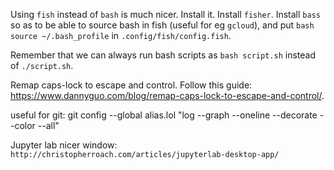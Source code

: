 Using `fish` instead of `bash` is much nicer. Install it. Install `fisher`. Install `bass` so as to be able to source bash in fish (useful for eg `gcloud`), and put `bash source ~/.bash_profile` in `.config/fish/config.fish`.

Remember that we can always run bash scripts as `bash script.sh` instead of `./script.sh`.

Remap caps-lock to escape and control. Follow this guide: https://www.dannyguo.com/blog/remap-caps-lock-to-escape-and-control/.

useful for git:
git config --global alias.lol "log --graph --oneline --decorate --color --all"

Jupyter lab nicer window: `http://christopherroach.com/articles/jupyterlab-desktop-app/`
